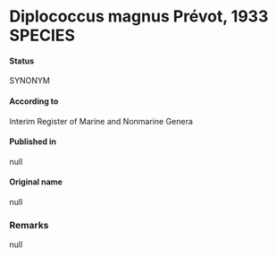 # Diplococcus magnus Prévot, 1933 SPECIES

#### Status
SYNONYM

#### According to
Interim Register of Marine and Nonmarine Genera

#### Published in
null

#### Original name
null

### Remarks
null
